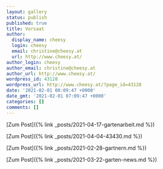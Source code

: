 ```yaml
---
layout: gallery
status: publish
published: true
title: Vorsaat
author:
  display_name: cheesy
  login: cheesy
  email: christine@cheesy.at
  url: http://www.cheesy.at/
author_login: cheesy
author_email: christine@cheesy.at
author_url: http://www.cheesy.at/
wordpress_id: 43128
wordpress_url: http://www.cheesy.at/?page_id=43128
date: '2021-02-01 08:09:47 +0000'
date_gmt: '2021-02-01 07:09:47 +0000'
categories: []
comments: []
---
```

<!-- wp:core-embed/wordpress {"url":"http://www.cheesy.at/2021/04/gartenarbeit/","type":"rich","providerNameSlug":"cheesy-at","className":""} -->
[Zum Post]({% link _posts/2021-04-17-gartenarbeit.md %})
<!-- /wp:core-embed/wordpress -->
<!-- wp:core-embed/wordpress {"url":"http://www.cheesy.at/2021/04/43430/","type":"rich","providerNameSlug":"cheesy-at","className":""} -->
[Zum Post]({% link _posts/2021-04-04-43430.md %})
<!-- /wp:core-embed/wordpress -->
<!-- wp:core-embed/wordpress {"url":"http://www.cheesy.at/2021/02/gartnern/","type":"rich","providerNameSlug":"cheesy-at","className":""} -->
[Zum Post]({% link _posts/2021-02-28-gartnern.md %})
<!-- /wp:core-embed/wordpress -->
<!-- wp:core-embed/wordpress {"url":"http://www.cheesy.at/2021/03/garten-news/","type":"rich","providerNameSlug":"cheesy-at","className":""} -->
[Zum Post]({% link _posts/2021-03-22-garten-news.md %})
<!-- /wp:core-embed/wordpress -->
<!-- wp:paragraph --><!-- /wp:paragraph -->
